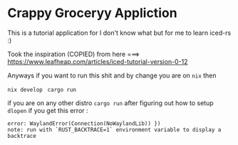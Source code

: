 # Crappy Groceryy Appliction

This is a tutorial application for I don't know what but for me to learn iced-rs :)

Took the inspiration (COPIED) from here ===> https://www.leafheap.com/articles/iced-tutorial-version-0-12

Anyways if you want to run this shit and by change you are on `nix` then

`nix develop `
`cargo run`

if you are on any other distro `cargo run` after figuring out how to setup `dlopen` if you get this error : 
```
error: WaylandError(Connection(NoWaylandLib)) })
note: run with `RUST_BACKTRACE=1` environment variable to display a backtrace
```